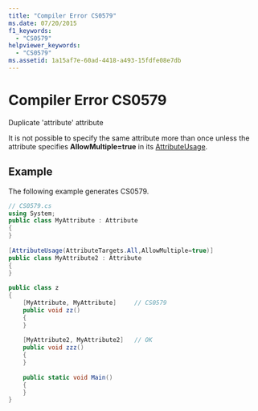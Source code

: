 ```yaml
---
title: "Compiler Error CS0579"
ms.date: 07/20/2015
f1_keywords: 
  - "CS0579"
helpviewer_keywords: 
  - "CS0579"
ms.assetid: 1a15af7e-60ad-4418-a493-15fdfe08e7db
---
```

# Compiler Error CS0579
Duplicate 'attribute' attribute  
  
 It is not possible to specify the same attribute more than once unless the attribute specifies **AllowMultiple=true** in its [AttributeUsage](../../programming-guide/concepts/attributes/attributeusage.md).  
  
## Example  
 The following example generates CS0579.  
  
```csharp  
// CS0579.cs  
using System;  
public class MyAttribute : Attribute  
{  
}  
  
[AttributeUsage(AttributeTargets.All,AllowMultiple=true)]  
public class MyAttribute2 : Attribute  
{  
}  
  
public class z  
{  
    [MyAttribute, MyAttribute]     // CS0579  
    public void zz()  
    {  
    }  
  
    [MyAttribute2, MyAttribute2]   // OK  
    public void zzz()  
    {  
    }  
  
    public static void Main()  
    {  
    }  
}  
```

